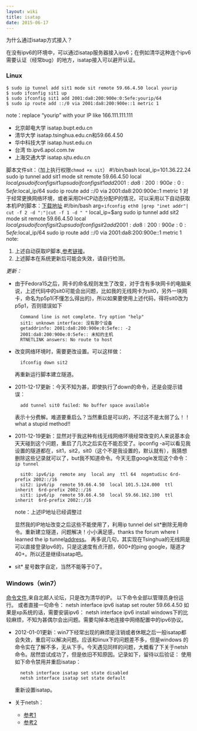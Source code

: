 ```yaml
---
layout: wiki
title: isatap
date: 2015-06-17
---
```


为什么通过isatap方式接入？

在没有ipv6的环境中，可以通过isatap服务器接入ipv6；在例如清华这种连个ipv6需要认证（经常bug）的地方，isatap接入可以避开认证。

### Linux
    $ sudo ip tunnel add sit1 mode sit remote 59.66.4.50 local yourip
    $ sudo ifconfig sit1 up
    $ sudo ifconfig sit1 add 2001:da8:200:900e:0:5efe:yourip/64
    $ sudo ip route add ::/0 via 2001:da8:200:900e::1 metric 1
note：replace “yourip” with your IP like 166.111.111.111

- 北京邮电大学 isatap.bupt.edu.cn
- 清华大学 isatap.tsinghua.edu.cn和59.66.4.50
- 华中科技大学 isatap.hust.edu.cn
- 台湾 tb.ipv6.apol.com.tw
- 上海交通大学 isatap.sjtu.edu.cn

脚本文件sit：（加上执行权限`chmod +x sit`）
    #!/bin/bash
    local_ip=101.36.22.24
    sudo ip tunnel add sit1 mode sit remote 59.66.4.50 local $local_ip
    sudo ifconfig sit1 up
    sudo ifconfig sit1 add 2001:da8:200:900e:0:5efe:$local_ip/64
    sudo ip route add ::/0 via 2001:da8:200:900e::1 metric 1
对于经常更换网络环境，或者采用DHCP动态分配IP的情况，可以采用以下自动获取本机IP的脚本：[下载地址](https://docs.google.com/open?id=0BwpUrJ713Y8MYzc2NjE0YWQtMGNmYi00OTYwLTg0MTEtM2VkYjYzNDdmMWQ0)
    #!/bin/bash
    arg=`ifconfig eth0 |grep "inet addr"| cut -f 2 -d ":"|cut -f 1 -d " "`
    local_ip=$arg
    sudo ip tunnel add sit2 mode sit remote 59.66.4.50 local $local_ip
    sudo ifconfig sit2 up
    sudo ifconfig sit2 add 2001:da8:200:900e:0:5efe:$local_ip/64
    sudo ip route add ::/0 via 2001:da8:200:900e::1 metric 1
note:
1. 上述自动获取IP脚本,[参考链接](http://hi.baidu.com/%B3%C2%B5%C2%C7%BFdeqiang/blog/item/68f28fa409ca29fd9152eec8.html)。
2. 上述脚本在系统更新后可能会失效，请自行检测。

*更新：*

- 由于Fedora15之后，网卡的命名规则发生了改变，对于含有多块网卡的电脑来说，上述代码中的sit0可能会出问题，比如我的无线网卡为sit0，另外一块网卡，命名为p5p1(不懂怎么得出的)，所以如果要使用上述代码，得将sit0改为p5p1，否则错误如下

		Command line is not complete. Try option "help"
	    sit1: unknown interface: 没有那个设备
		getaddrinfo: 2001:da8:200:900e:0:5efe:: -2
	    2001:da8:200:900e:0:5efe:: 未知的主机
	    RTNETLINK answers: No route to host

- 改变网络环境时，需要更改设置。可以这样做：

	    ifconfig down sit2

	再重新运行脚本建立隧道。

- 2011-12-17更新：今天不知为甚，即使执行了down的命令，还是会提示错误：

		add tunnel sit0 failed: No buffer space available

	表示十分费解。难道要重启么？当然重启是可以的，不过这不是太弱了么！！what a stupid method!!

- 2011-12-19更新：显然对于我这种有线无线网络环境经常改变的人来说基本会天天碰到这个问题，重启了几次之后实在不能忍受了。ipconfig -a可以看见我设置的隧道都在，sit1，sit2，sit0（这个不是我设置的，默认就有），我猜想删除这些记录就可以了，but我不知道命令。今天无意google发现这个命令：`ip tunnel`

		sit0: ipv6/ip  remote any  local any  ttl 64  nopmtudisc 6rd-prefix 2002::/16
		sit2: ipv6/ip  remote 59.66.4.50  local 101.5.124.000  ttl inherit  6rd-prefix 2002::/16
		sit1: ipv6/ip  remote 59.66.4.50  local 59.66.162.100  ttl inherit  6rd-prefix 2002::/16 
	note：上述IP地址已经调整过

	显然我的IP地址改变之后这些不能使用了，利用ip tunnel del sit*删除无用命令。重新建立隧道，问题解决！小小满足感，thanks the forum where I learned the ip tunnel[address](http://forums.gentoo.org/viewtopic-t-883527-view-next.html?sid=3b87b8e168f6f9e472195c51b6c73841)。
	再多说几句，其实现在Tsinghua的无线网是可以直接登录Ipv6的，只是这速度有点汗颜，600+的ping google，隧道才40+。所以还是继续isatap吧。
  
- sit* 星号数字自定，当然不能等于0了。 


### Windows（win7）

[命令文件](https://docs.google.com/leaf?id=0BwpUrJ713Y8MNGU3MTE4N2UtYWYzNS00ZDdiLWJkMjItM2FlODRkYWEzMTIx&hl=en_US),来自北邮人论坛，只是改为清华的IP。
以下命令全部以管理员身份运行。
或者直接一句命令：
    netsh interface ipv6 isatap set router 59.66.4.50
如果是xp系统的话，需要安装ipv6：
    netsh interface ipv6 install
windows下的比较麻烦，不知为甚偶尔会出问题。需要勾掉本地连接中网络配置中的ipv6协议。

- 2012-01-01更新：win7下经常出现的麻烦是注销或者休眠之后一般isatap都会失效，重启可以解决问题。应该和linux下的问题差不多，但是windows 的命令实在了解不多，无从下手。今天遇见同样的问题，大概看了下关于netsh命令。居然尝试成功了，但是依旧不知原因。记录如下，留待以后验证：
使用如下命令禁用并重启isatap：

		netsh interface isatap set state disabled
		netsh interface isatap set state default
	重新设置isatap。

- 关于netsh：

	- [参考1](http://msdn\.microsoft\.com/zh\-tw/cc740203\(WS\.10\).aspx)
	- [参考2](http://apps.hi.baidu.com/share/detail/44274899)


